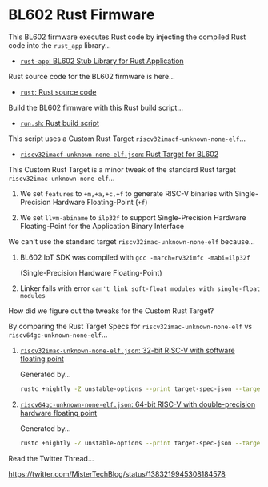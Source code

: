 # BL602 Rust Firmware

This BL602 firmware executes Rust code by injecting the compiled Rust code into the `rust_app` library...

- [`rust-app`: BL602 Stub Library for Rust Application](../../components/3rdparty/rust-app)

Rust source code for the BL602 firmware is here...

- [`rust`: Rust source code](rust)

Build the BL602 firmware with this Rust build script...

- [`run.sh`: Rust build script](run.sh)

This script uses a Custom Rust Target `riscv32imacf-unknown-none-elf`...

- [`riscv32imacf-unknown-none-elf.json`: Rust Target for BL602](riscv32imacf-unknown-none-elf.json)

This Custom Rust Target is a minor tweak of the standard Rust target `riscv32imac-unknown-none-elf`...

1. We set `features` to `+m,+a,+c,+f` to generate RISC-V binaries with Single-Precision Hardware Floating-Point (`+f`)

1. We set `llvm-abiname` to `ilp32f` to support Single-Precision Hardware Floating-Point for the Application Binary Interface

We can't use the standard target `riscv32imac-unknown-none-elf` because...

1. BL602 IoT SDK was compiled with `gcc -march=rv32imfc -mabi=ilp32f`

   (Single-Precision Hardware Floating-Point)

1. Linker fails with error `can't link soft-float modules with single-float modules`

How did we figure out the tweaks for the Custom Rust Target?

By comparing the Rust Target Specs for `riscv32imac-unknown-none-elf` vs `riscv64gc-unknown-none-elf`...

1.  [`riscv32imac-unknown-none-elf.json`: 32-bit RISC-V with software floating point](customer_app/sdk_app_rust/riscv32imac-unknown-none-elf.json)

    Generated by...

    ```bash
    rustc +nightly -Z unstable-options --print target-spec-json --target riscv32imac-unknown-none-elf
    ```

1.  [`riscv64gc-unknown-none-elf.json`: 64-bit RISC-V with double-precision hardware floating point](customer_app/sdk_app_rust/riscv64gc-unknown-none-elf.json)

    Generated by...

    ```bash
    rustc +nightly -Z unstable-options --print target-spec-json --target riscv64gc-unknown-none-elf
    ```

Read the Twitter Thread...

https://twitter.com/MisterTechBlog/status/1383219945308184578
